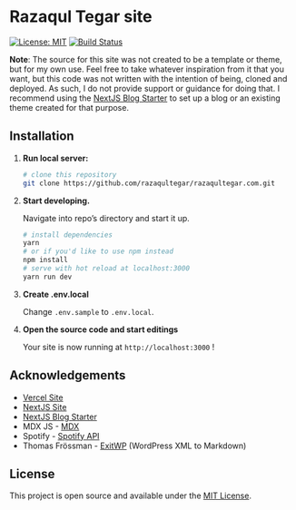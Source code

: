 # Razaqul Tegar site

[![License: MIT](https://img.shields.io/badge/License-MIT-blue.svg)](https://opensource.org/licenses/MIT)
[![Build Status](https://travis-ci.org/razaqultegar/razaqultegar.com.svg?branch=master)](https://travis-ci.org/razaqultegar/razaqultegar.com)

**Note**: The source for this site was not created to be a template or theme, but for my own use. Feel free to take whatever inspiration from it that you want, but this code was not written with the intention of being, cloned and deployed. As such, I do not provide support or guidance for doing that. I recommend using the [NextJS Blog Starter](https://github.com/vercel/next.js/tree/canary/examples/blog-starter) to set up a blog or an existing theme created for that purpose.

## Installation

1.  **Run local server:**

    ```bash
    # clone this repository
    git clone https://github.com/razaqultegar/razaqultegar.com.git
    ```

1.  **Start developing.**

    Navigate into repo’s directory and start it up.

    ```bash
    # install dependencies
    yarn
    # or if you'd like to use npm instead
    npm install
    # serve with hot reload at localhost:3000
    yarn run dev
    ```

1. **Create .env.local**

   Change `.env.sample` to `.env.local`.

1.  **Open the source code and start editings**

    Your site is now running at `http://localhost:3000` !

## Acknowledgements

- [Vercel Site](https://vercel.com)
- [NextJS Site](https://nextjs.org)
- [NextJS Blog Starter](https://github.com/vercel/next.js/tree/canary/examples/blog-starter)
- MDX JS - [MDX](https://github.com/mdx-js/mdx)
- Spotify - [Spotify API](https://developer.spotify.com)
- Thomas Frössman - [ExitWP](https://github.com/thomasf/exitwp) (WordPress XML to Markdown)

## License

This project is open source and available under the [MIT License](LICENSE).
